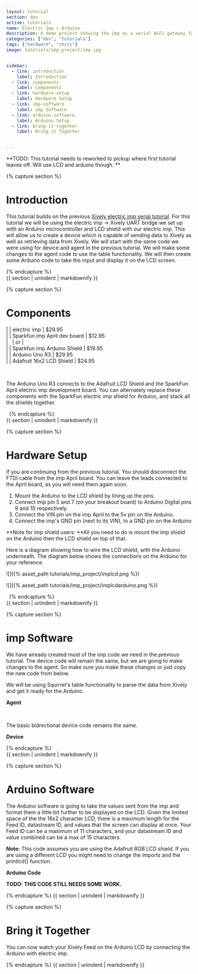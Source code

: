 ```yaml
---
layout: tutorial
section: dev
active: tutorials
name: Electric Imp + Arduino
description: A demo project showing the imp as a serial WiFi gateway for an Arduino, which in turn displays a Xively feed on an LCD
categories: ["dev", "tutorials"]
tags: ["hardware", "chris"]
image: tutorials/imp_project/imp.jpg


sidebar:
  - link: introduction
    label: Introduction
  - link: components
    label: Components
  - link: hardware-setup
    label: Hardware Setup
  - link: imp-software
    label: imp Software
  - link: arduino-software
    label: Arduino Setup
  - link: bring-it-together
    label: Bring it Together


---
```


**TODO: This tutorial needs to reworked to pickup where first tutorial leaves off. Will use LCD and arduino though. **

<!-- Section beginning -->
<div id="introduction" class="tutorial-section">

{% capture section %}
<!-- /Section beginning -->

# Introduction

This tutorial builds on the previous [Xively electric imp serial tutorial](/dev/tutorials/electric_imp_serial/). For this tutorial we will be using the electric imp -> Xively UART bridge we set up with an Arduino microcontroller and LCD shield with our electric imp. This will allow us to create a device which is capable of sending data to Xively as well as retrieving data from Xively. We will start with the same code we were using for device and agent in the previous tutorial. We will make some changes to the agent code to use the table functionality. We will then create some Arduino code to take the input and display it on the LCD screen. 

<!-- Section end -->
{% endcapture %}  
{{ section | unindent | markdownify }}  
</div>
<!-- /Section end -->


<!-- Section beginning -->
<div id="components" class="tutorial-section">

{% capture section %}
<!-- /Section beginning -->

# Components

| | electric imp | $29.95  
| | Sparkfun imp April dev board | $12.95  
|   | or |    
| | Sparkfun imp Arduino Shield | $19.95  
| | Arduino Uno R3 | $29.95  
| | Adafruit 16x2 LCD Shield | $24.95  

 

The Arduino Uno R3 connects to the Adafruit LCD Shield and the SparkFun April electric imp development board. You can alternately replace these components with the SparkFun electric imp shield for Arduino, and stack all the shields together.

 <!-- Section end -->
{% endcapture %}  
{{ section | unindent | markdownify }}  
</div>
<!-- /Section end -->

<!-- Section beginning -->
<div id="hardware-setup" class="tutorial-section">

{% capture section %}
<!-- /Section beginning -->


# Hardware Setup

If you are continuing from the previous tutorial. You should disconnect the FTDI cable from the imp April board. You can leave the leads connected to the April board, as you will need them again soon.

1. Mount the Arduino to the LCD shield by lining up the pins. 
2. Connect imp pin 5 and 7 (on your breakout board) to Arduino Digital pins 9 and 10 respectively.
3. Connect the VIN pin on the imp April to the 5v pin on the Arduino.
4. Connect the imp's GND pin (next to its VIN), to a GND pin on the Arduino

**Note for imp shield users: **All you need to do is mount the imp shield on the Arduino then the LCD shield on top of that. 

Here is a diagram showing how to wire the LCD shield, with the Arduino underneath. The diagram below shows the connections on the Arduino for your reference. 

![]({% asset_path tutorials/imp_project/implcd.png %})

![]({% asset_path tutorials/imp_project/implcdarduino.png %})  
    
 <!-- Section end -->
{% endcapture %}  
{{ section | unindent | markdownify }}  
</div>
<!-- /Section end -->

<!-- Section beginning -->
<div id="imp-software" class="tutorial-section">

{% capture section %}
<!-- /Section beginning -->

# imp Software 

We have already created most of the imp code we need in the previous tutorial. The device code will remain the same, but we are going to make changes to the agent. So make sure you make these changes or just copy the new code from below.

We will be using Squirrel's table functionality to parse the data from Xively and get it ready for the Arduino.

**Agent**

<script src="https://gist.github.com/xively-gists/5569436.js"></script>
 

The basic bidrectional device code remains the same.

**Device**

<script src="https://gist.github.com/xively-gists/5569445.js"></script>

<!-- Section end -->
{% endcapture %}  
{{ section | unindent | markdownify }}  
</div>
<!-- /Section end -->

<!-- Section beginning -->
<div id="arduino-software" class="tutorial-section">

{% capture section %}
<!-- /Section beginning -->

# Arduino Software

The Arduino software is going to take the values sent from the imp and format them a little bit further to be displayed on the LCD. Given the limited space of the the 16x2 character LCD, there is a maximum length for the Feed ID, datastream ID, and values that the screen can display at once. Your Feed ID can be a maximum of 11 characters, and your datastream ID and value combined can be a max of 15 characters.

**Note:** This code assumes you are using the Adafruit RGB LCD shield. If you are using a different LCD you might need to change the imports and the printlcd() function. 

**Arduino Code**

<script src="https://gist.github.com/xively-gists/5569462.js"></script>

**TODO: THIS CODE STILL NEEDS SOME WORK.**

<!-- Section end -->
{% endcapture %}
{{ section | unindent | markdownify }}
</div>
<!-- /Section end -->

<!-- Section beginning -->
<div id="bring-it-together" class="tutorial-section">

{% capture section %}
<!-- /Section beginning -->

# Bring it Together

You can now watch your Xively Feed on the Arduino LCD by connecting the Arduino with electric imp.


<!-- Section end -->
{% endcapture %}
{{ section | unindent | markdownify }}
</div>
<!-- /Section end -->
